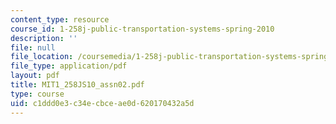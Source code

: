 ```yaml
---
content_type: resource
course_id: 1-258j-public-transportation-systems-spring-2010
description: ''
file: null
file_location: /coursemedia/1-258j-public-transportation-systems-spring-2010/c1ddd0e3c34ecbceae0d620170432a5d_MIT1_258JS10_assn02.pdf
file_type: application/pdf
layout: pdf
title: MIT1_258JS10_assn02.pdf
type: course
uid: c1ddd0e3-c34e-cbce-ae0d-620170432a5d
---
```

